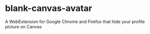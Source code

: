 # blank-canvas-avatar
A WebExtension for Google Chrome and Firefox that hide your profile picture on Canvas
